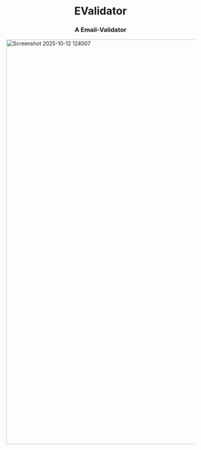 <h1 align="center"> EValidator </h1>
<h3 align="center"> A Email-Validator </h3>
<img width="1919" height="1079" alt="Screenshot 2025-10-12 124007" src="https://github.com/user-attachments/assets/0dfceb60-5d7f-40b5-93d0-812de2d5bbf9" />
